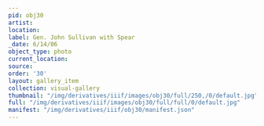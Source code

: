 ```yaml
---
pid: obj30
artist: 
location: 
label: Gen. John Sullivan with Spear
_date: 6/14/06
object_type: photo
current_location: 
source: 
order: '30'
layout: gallery_item
collection: visual-gallery
thumbnail: "/img/derivatives/iiif/images/obj30/full/250,/0/default.jpg"
full: "/img/derivatives/iiif/images/obj30/full/full/0/default.jpg"
manifest: "/img/derivatives/iiif/obj30/manifest.json"
---
```

